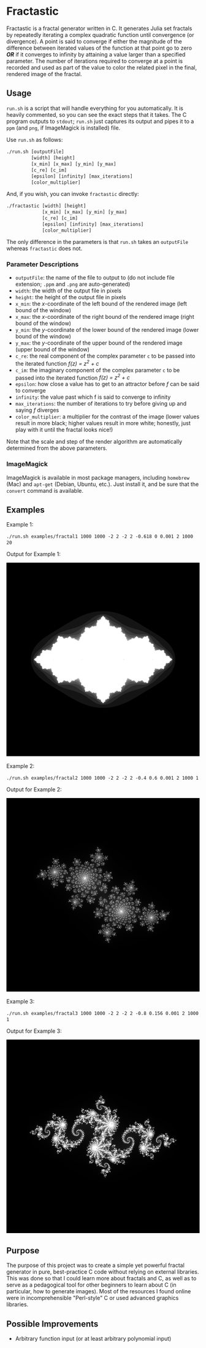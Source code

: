 # Fractastic
Fractastic is a fractal generator written in C. It generates Julia set fractals by repeatedly iterating a complex quadratic function until convergence (or divergence). A point is said to converge if either the magnitude of the difference between iterated values of the function at that point go to zero ***OR*** if it converges to infinity by attaining a value larger than a specified parameter. The number of iterations required to converge at a point is recorded and used as part of the value to color the related pixel in the final, rendered image of the fractal.

## Usage
`run.sh` is a script that will handle everything for you automatically. It is heavily commented, so you can see the exact steps that it takes. The C program outputs to `stdout`; `run.sh` just captures its output and pipes it to a `ppm` (and `png`, if ImageMagick is installed) file.

Use `run.sh` as follows:
```
./run.sh [outputFile]
         [width] [height]
         [x_min] [x_max] [y_min] [y_max]
         [c_re] [c_im]
         [epsilon] [infinity] [max_iterations]
         [color_multiplier]
```

And, if you wish, you can invoke `fractastic` directly:
```
./fractastic [width] [height]
             [x_min] [x_max] [y_min] [y_max]
             [c_re] [c_im]
             [epsilon] [infinity] [max_iterations]
             [color_multiplier]
```

The only difference in the parameters is that `run.sh` takes an `outputFile` whereas `fractastic` does not.

### Parameter Descriptions

* `outputFile`: the name of the file to output to (do not include file extension; `.ppm` and `.png` are auto-generated)
* `width`: the width of the output file in pixels
* `height`: the height of the output file in pixels
* `x_min`: the *x*-coordinate of the left bound of the rendered image (left bound of the window)
* `x_max`: the *x*-coordinate of the right bound of the rendered image (right bound of the window)
* `y_min`: the *y*-coordinate of the lower bound of the rendered image (lower bound of the window)
* `y_max`: the *y*-coordinate of the upper bound of the rendered image (upper bound of the window)
* `c_re`: the real component of the complex parameter `c` to be passed into the iterated function *f(z) = z<sup>2</sup> + c*
* `c_im`: the imaginary component of the complex parameter `c` to be passed into the iterated function *f(z) = z<sup>2</sup> + c*
* `epsilon`: how close a value has to get to an attractor before *f* can be said to converge
* `infinity`: the value past which f is said to converge to infinity
* `max_iterations`: the number of iterations to try before giving up and saying *f* diverges
* `color_multiplier`: a multiplier for the contrast of the image (lower values result in more black; higher values result in more white; honestly, just play with it until the fractal looks nice!)

Note that the scale and step of the render algorithm are automatically determined from the above parameters.

### ImageMagick
ImageMagick is available in most package managers, including `homebrew` (Mac) and `apt-get` (Debian, Ubuntu, etc.). Just install it, and be sure that the `convert` command is available.

## Examples

Example 1:
```
./run.sh examples/fractal1 1000 1000 -2 2 -2 2 -0.618 0 0.001 2 1000 20
```
Output for Example 1:

![Fractal 1](/examples/fractal1.png?raw=true "Fractal 1")

Example 2:
```
./run.sh examples/fractal2 1000 1000 -2 2 -2 2 -0.4 0.6 0.001 2 1000 1
```
Output for Example 2:

![Fractal 2](/examples/fractal2.png?raw=true "Fractal 2")

Example 3:
```
./run.sh examples/fractal3 1000 1000 -2 2 -2 2 -0.8 0.156 0.001 2 1000 1
```
Output for Example 3:

![Fractal 3](/examples/fractal3.png?raw=true "Fractal 3")

## Purpose

The purpose of this project was to create a simple yet powerful fractal generator in pure, best-practice C code without relying on external libraries. This was done so that I could learn more about fractals and C, as well as to serve as a pedagogical tool for other beginners to learn about C (in particular, how to generate images). Most of the resources I found online were in incomprehensible "Perl-style" C or used advanced graphics libraries.

## Possible Improvements

* Arbitrary function input (or at least arbitrary polynomial input)
